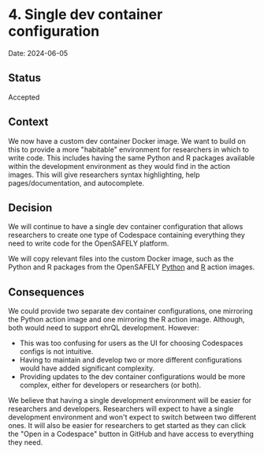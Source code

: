 # 4. Single dev container configuration

Date: 2024-06-05

## Status

Accepted

## Context

We now have a custom dev container Docker image. We want to build on this to provide a more "habitable" environment for researchers in which to write code. This includes having the same Python and R packages available within the development environment as they would find in the action images. This will give researchers syntax highlighting, help pages/documentation, and autocomplete.

## Decision

We will continue to have a single dev container configuration that allows researchers to create one type of Codespace containing everything they need to write code for the OpenSAFELY platform.

We will copy relevant files into the custom Docker image, such as the Python and R packages from the OpenSAFELY [Python](https://github.com/opensafely-core/python-docker) and [R](https://github.com/opensafely-core/r-docker) action images.

## Consequences

We could provide two separate dev container configurations, one mirroring the Python action image and one mirroring the R action image. Although, both would need to support ehrQL development. However:

* This was too confusing for users as the UI for choosing Codespaces configs is not intuitive.
* Having to maintain and develop two or more different configurations would have added significant complexity.
* Providing updates to the dev container configurations would be more complex, either for developers or researchers (or both).

We believe that having a single development environment will be easier for researchers and developers. Researchers will expect to have a single development environment and won't expect to switch between two different ones. It will also be easier for researchers to get started as they can click the "Open in a Codespace" button in GitHub and have access to everything they need.
